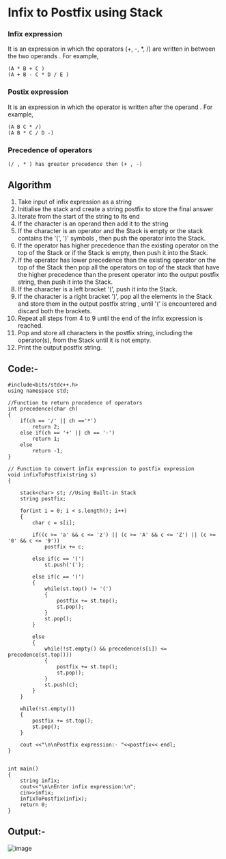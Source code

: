 # Infix to Postfix using Stack 

### Infix expression
It is an expression in which the operators (+, -, *, /) are written in between the two operands . For example,
```
(A * B + C )
(A + B - C * D / E )
```

### Postix expression
It is an expression in which the operator is written after the operand . For example,
```
(A B C * /)
(A B * C / D -)
```

### Precedence of operators
```
(/ , * ) has greater precedence then (+ , -)
```

## Algorithm

1. Take input of infix expression as a string
2. Initialise the stack and create a string postfix to store the final answer
3. Iterate from the start of the string to its end
4. If the character is an operand then add it to the string
5. If the character is an operator and the Stack is empty or the stack contains the '(', ')' symbols , then push the operator into the Stack.
6. If the operator has higher precedence than the existing operator on the top of the Stack or if the Stack is empty, then push it into the Stack.
7. If the operator has lower precedence than the existing operator on the top of the Stack then pop all the operators on top of the stack that have the higher precedence than the present operator into the output postfix string, then push it into the Stack.
8. If the character is a left bracket '(', push it into the Stack.
9. If the character is a right bracket ')', pop all the elements in the Stack and store them in the output postfix string , until '(' is encountered and discard both the brackets.
10. Repeat all steps from 4 to 9 until the end of the infix expression is reached.
11. Pop and store all characters in the postfix string, including the operator(s), from the Stack until it is not empty.
11. Print the output postfix string.



## Code:-
```
#include<bits/stdc++.h>
using namespace std;
 
//Function to return precedence of operators
int precedence(char ch) 
{
    if(ch == '/' || ch =='*')
        return 2;
    else if(ch == '+' || ch == '-')
        return 1;
    else
        return -1;
}
 
// Function to convert infix expression to postfix expression
void infixToPostfix(string s) 
{
 
    stack<char> st; //Using Built-in Stack
    string postfix;
 
    for(int i = 0; i < s.length(); i++) 
    {
        char c = s[i];

        if((c >= 'a' && c <= 'z') || (c >= 'A' && c <= 'Z') || (c >= '0' && c <= '9'))
            postfix += c;
 
        else if(c == '(')
            st.push('(');
 
        else if(c == ')') 
        {
            while(st.top() != '(')
            {
                postfix += st.top();
                st.pop();
            }
            st.pop();
        }
 
        else 
        {
            while(!st.empty() && precedence(s[i]) <= precedence(st.top())) 
            {
                postfix += st.top();
                st.pop(); 
            }
            st.push(c);
        }
    }

    while(!st.empty()) 
    {
        postfix += st.top();
        st.pop();
    }
 
    cout <<"\n\nPostfix expression:- "<<postfix<< endl;
}
 

int main() 
{
    string infix;
    cout<<"\n\nEnter infix expression:\n";
    cin>>infix;
    infixToPostfix(infix);
    return 0;
}
```

## Output:-

![image](https://user-images.githubusercontent.com/75535031/139717091-8d81c754-e1d2-4c28-a0ce-a3dc5108a03f.png)